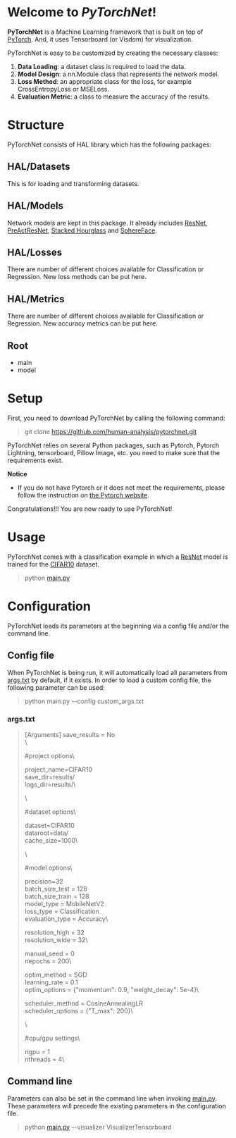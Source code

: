 
# Welcome to *PyTorchNet*!

****PyTorchNet**** is a Machine Learning framework that is built on top of [PyTorch](https://github.com/pytorch/pytorch). And, it uses Tensorboard (or Visdom) for visualization.

PyTorchNet is easy to be customized by creating the necessary classes:
 1. **Data Loading**: a dataset class is required to load the data.
 2. **Model Design**: a nn.Module class that represents the network model.
 3. **Loss Method**: an appropriate class for the loss, for example CrossEntropyLoss or MSELoss.
 4. **Evaluation Metric**: a class to measure the accuracy of the results.

# Structure
PyTorchNet consists of HAL library which has the following packages:
## HAL/Datasets

This is for loading and transforming datasets.
## HAL/Models

Network models are kept in this package. It already includes [ResNet](https://arxiv.org/abs/1512.03385), [PreActResNet](https://arxiv.org/abs/1603.05027), [Stacked Hourglass](https://arxiv.org/abs/1603.06937) and [SphereFace](https://arxiv.org/abs/1704.08063).
## HAL/Losses

There are number of different choices available for Classification or Regression. New loss methods can be put here.
## HAL/Metrics

There are number of different choices available for Classification or Regression. New accuracy metrics can be put here.

## Root

 - main
 - model

# Setup
First, you need to download PyTorchNet by calling the following command:
> git clone https://github.com/human-analysis/pytorchnet.git

PyTorchNet relies on several Python packages, such as Pytorch, Pytorch Lightning, tensorboard, Pillow Image, etc. you need to make sure that the requirements exist.



**Notice**

* If you do not have Pytorch or it does not meet the requirements, please follow the instruction on [the Pytorch website](http://pytorch.org/#pip-install-pytorch).

Congratulations!!! You are now ready to use PyTorchNet!

# Usage

PyTorchNet comes with a classification example in which a [ResNet](https://arxiv.org/abs/1512.03385) model is trained for the [CIFAR10](https://www.cs.toronto.edu/~kriz/cifar.html) dataset.

> python [main.py](https://github.com/human-analysis/pytorchnet/blob/dev/main.py)

# Configuration

PyTorchNet loads its parameters at the beginning via a config file and/or the command line.
## Config file
When PyTorchNet is being run, it will automatically load all parameters from [args.txt](https://github.com/human-analysis/pytorchnet/blob/master/args.txt) by default, if it exists. In order to load a custom config file, the following parameter can be used:
> python main.py --config custom_args.txt
### args.txt
> [Arguments]
> save_results = No\
> \
>
> #project options\
>
> project_name=CIFAR10\
> save_dir=results/\
> logs_dir=results/\
>
> \
>
> #dataset options\
>
> dataset=CIFAR10\
> dataroot=data/\
> cache_size=1000\
>
> \
>
> #model options\
>
> precision=32\
> batch_size_test = 128\
> batch_size_train = 128\
> model_type = MobileNetV2\
> loss_type = Classification\
> evaluation_type = Accuracy\
>
> resolution_high = 32\
> resolution_wide = 32\
>
> manual_seed = 0\
> nepochs = 200\
>
> optim_method = SGD\
> learning_rate = 0.1\
> optim_options = {"momentum": 0.9, "weight_decay": 5e-4}\
>
> scheduler_method = CosineAnnealingLR\
> scheduler_options = {"T_max": 200}\
>
> \
>
> #cpu/gpu settings\
>
> ngpu = 1\
> nthreads = 4\




## Command line
Parameters can also be set in the command line when invoking [main.py](https://github.com/human-analysis/pytorchnet/blob/master/main.py). These parameters will precede the existing parameters in the configuration file.
> python [main.py](https://github.com/human-analysis/pytorchnet/blob/master/main.py) --visualizer VisualizerTensorboard

